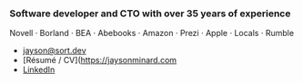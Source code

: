 ### Software developer and CTO with over 35 years of experience

Novell · Borland · BEA · Abebooks · Amazon · Prezi · Apple · Locals · Rumble

* jayson@sort.dev
* [Résumé / CV](https://jaysonminard.com
* [LinkedIn](https://www.linkedin.com/in/jaysonminard/) 



